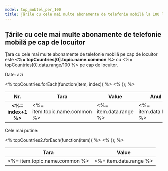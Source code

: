 ```yaml
---
model: top_mobtel_per_100
title: Țările cu cele mai multe abonamente de telefonie mobilă la 100 locuitori
---
```


<h2>Țările cu cele mai multe abonamente de telefonie mobilă pe cap de locuitor</h2>

<p>Țara cu cele mai multe abonamente de telefonie mobilă pe cap de locuitor este <strong><%= topCountries[0].topic.name.common %></strong> cu <%= topCountries[0].data.range/100 %> pe cap de locuitor.</p>

<p class="details"><span>Date:</span> <span>azi</span></p>

<table class="">
<thead><tr><th>Nr.</th><th>Tara</th><th>Value</th><th>Anul</th></tr></thead>
<tbody>
<% topCountries.forEach(function(item, index){ %>
<tr>
<th><%= index+1 %></th>
<td><%= item.topic.name.common %></td>
<td><%= item.data.range %></td>
<td><%= item.data.label %></td>
</tr>
<% }); %>
</tbody>
</table>

<p>Cele mai putine:</p>

<table class="">
<thead><tr><th>Tara</th><th>Value</th></tr></thead>
<tbody>
<% topCountries2.forEach(function(item){ %>
<tr><td><%= item.topic.name.common %></td><td><%= item.data.range %></td></tr>
<% }); %>
</tbody>
</table>
